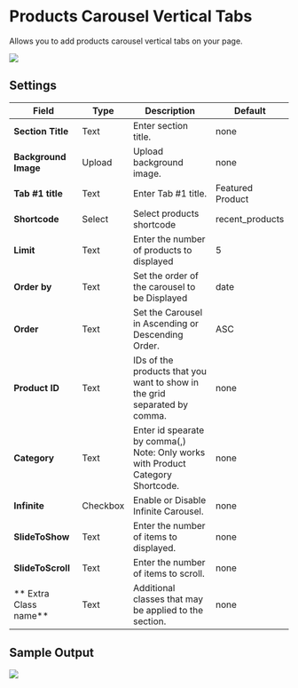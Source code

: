 # Products Carousel Vertical Tabs

Allows you to add products carousel vertical tabs on your page.

![](http://transvelo.github.io/docs/electro/images/vc-products-carousel-tabs-setting.png)

## Settings

| Field | Type | Description | Default
| -- | -- | -- | -- |
| **Section Title** | Text |  Enter section title. |none
| **Background Image** | Upload |  Upload background image. |none
| **Tab #1 title** | Text |  Enter Tab #1 title. | Featured Product
| **Shortcode** | Select | Select products shortcode | recent_products
| **Limit** | Text |  Enter the number of products to displayed | 5
| **Order by** | Text |  Set the order of the carousel to be Displayed | date
| **Order** | Text | Set the Carousel in Ascending or Descending Order. | ASC
| **Product ID** | Text | IDs of the products that you want to show in the grid separated by comma.| none
| **Category** | Text | Enter id spearate by comma(,) Note: Only works with Product Category Shortcode. | none
| **Infinite** | Checkbox |  Enable or Disable Infinite Carousel. |none
| **SlideToShow** | Text | Enter the number of items to displayed. | none
| **SlideToScroll** | Text | Enter the number of items to scroll. | none
| ** Extra Class name** | Text | Additional classes that may be applied to the section. | none

## Sample Output

![](http://transvelo.github.io/docs/electro/images/vc-products-carousel-tabs-output.png)
